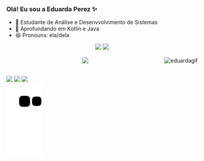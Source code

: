 ### Olá! Eu sou a Eduarda Perez ✨

- 🔭 Estudante de Análise e Desenvvolvimento de Sistemas
- 🌱 Aprofundando em Kotlin e Java
- 😄 Pronouns: ela/dela

<div align="center">
  <img height="170em" src="https://github-readme-stats.vercel.app/api?username=eduardaperez&show_icons=true&theme=tokyonight&include_all_commits=true&count_private=true&locale=pt-br"/>
  <img height="170em" src="https://github-readme-stats.vercel.app/api/top-langs/?username=eduardaperez&layout=compact&theme=tokyonight&locale=pt-br"/>
</div>
<br/>
<div align="center">
  <img src="https://skillicons.dev/icons?i=kotlin,java,androidstudio,html,css,javascript,mysql" />
  <img align="right" height="150em" alt="eduardagif" src="https://media.discordapp.net/attachments/879087780460920836/1219806008239591434/Untitled_Made_with_FlexClip_1.gif?ex=660ca3df&is=65fa2edf&hm=27ce08ab40d2756c328ed5faa8086014b54bdcbb91db12090be4dde15a6c7a27&=&width=389&height=389" />
</div>

##

<div> 
  <a href="https://instagram.com/eduarda.perezk" target="_blank"><img src="https://img.shields.io/badge/-Instagram-%23E4405F?style=for-the-badge&logo=instagram&logoColor=white" target="_blank"></a> 
  <a href = "mailto:c.eduardaperez@gmail.com"><img src="https://img.shields.io/badge/-Gmail-%23333?style=for-the-badge&logo=gmail&logoColor=white" target="_blank"></a>
  <a href="https://www.linkedin.com/in/eduarda-perezk" target="_blank"><img src="https://img.shields.io/badge/-LinkedIn-%230077B5?style=for-the-badge&logo=linkedin&logoColor=white" target="_blank"></a> 
</div>


<picture>
  <source media="(prefers-color-scheme: dark)" srcset="https://raw.githubusercontent.com/eduardaperez/eduardaperez/output/github-contribution-grid-snake-dark.svg">
  <source media="(prefers-color-scheme: light)" srcset="https://raw.githubusercontent.com/eduardaperez/eduardaperez/output/github-contribution-grid-snake.svg">
  <img alt="github contribution grid snake animation" src="https://raw.githubusercontent.com/eduardaperez/eduardaperez/output/github-contribution-grid-snake.svg">
</picture>

